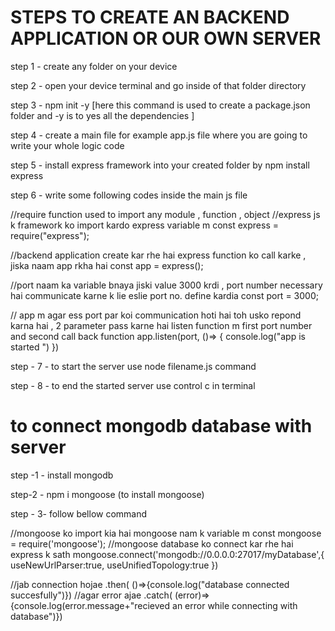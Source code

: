 <h1>STEPS TO CREATE AN BACKEND APPLICATION OR OUR OWN SERVER </h1>

step 1 - create any folder on your device

step 2 - open your device terminal and go inside of that folder directory

step 3 - npm init -y [here this command is used to create a package.json folder and -y is to yes all the dependencies ]

step 4 - create a main file for example app.js file where you are going to write your whole logic code

step 5 - install express framework into your created folder by npm install express

step 6 - write some following codes inside the main js file

//require function used to import any module , function , object 
//express js k framework ko import kardo express variable m
const express = require("express");

//backend application create kar rhe hai express function ko call karke , jiska naam app rkha hai
const app = express();

//port naam ka variable bnaya jiski value 3000 krdi , port number necessary hai communicate karne k lie eslie port no. define kardia
const port = 3000;

// app m agar ess port par koi communication hoti hai toh usko repond karna hai , 2 parameter pass karne hai listen function m first port number and second call back function 
app.listen(port, ()=> {
    console.log("app is started  ")
})

step - 7 - to start the server use node filename.js command

step - 8 - to end the started server use control c in terminal


<h1>to connect mongodb database with server</h1>

step -1 - install mongodb 

step-2 - npm i mongoose (to install mongoose)

step - 3- follow bellow command

//mongoose ko import kia hai mongoose nam k variable m
const mongoose = require('mongoose');
//mongoose database ko connect kar rhe hai express k sath
mongoose.connect('mongodb://0.0.0.0:27017/myDatabase',{
    useNewUrlParser:true,
    useUnifiedTopology:true
})

//jab connection hojae
.then( ()=>{console.log("database connected succesfully")})
//agar error ajae
.catch( (error)=>{console.log(error.message+"recieved an error while connecting with database")})